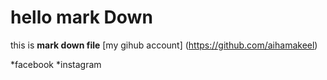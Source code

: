 # hello mark Down
this is **mark down file**
[my gihub account] (https://github.com/aihamakeel)

*facebook
*instagram
